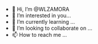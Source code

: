 - 👋 Hi, I’m @WLZAMORA
- 👀 I’m interested in you...
- 🌱 I’m currently learning ...
- 💞️ I’m looking to collaborate on ...
- 📫 How to reach me ...

<!---
WLZAMORA/WLZAMORA is a ✨ special ✨ repository because its `README.md` (this file) appears on your GitHub profile.
You can click the Preview link to take a look at your changes.
--->
